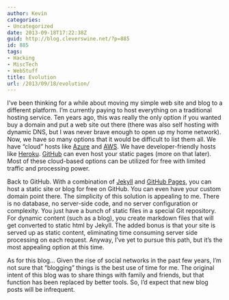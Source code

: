 ```yaml
---
author: Kevin
categories:
- Uncategorized
date: 2013-09-18T17:22:38Z
guid: http://blog.cleverswine.net/?p=885
id: 885
tags:
- Hacking
- MiscTech
- WebStuff
title: Evolution
url: /2013/09/18/evolution/
---
```


I&#8217;ve been thinking for a while about moving my simple web site and blog to a different platform. I&#8217;m currently paying to host everything on a traditional hosting service. Ten years ago, this was really the only option if you wanted buy a domain and put a web site out there (there was also self hosting with dynamic DNS, but I was never brave enough to open up my home network). Now, we have so many options that it would be difficult to list them all. We have &#8220;cloud&#8221; hosts like <a href="http://www.windowsazure.com/" target="_blank">Azure</a> and <a href="http://aws.amazon.com/" target="_blank">AWS</a>. We have developer-friendly hosts like <a href="https://www.heroku.com/" target="_blank">Heroku</a>. <a href="https://github.com/" target="_blank">GitHub</a> can even host your static pages (more on that later). Most of these cloud-based options can be utilized for free with limited traffic and processing power.

Back to GitHub. With a combination of <a href="http://jekyllrb.com/" target="_blank">Jekyll</a> and <a href="http://pages.github.com/" target="_blank">GitHub Pages</a>, you can host a static site or blog for free on GitHub. You can even have your custom domain point there. The simplicity of this solution is appealing to me. There is no database, no server-side code, and no server configuration or complexity. You just have a bunch of static files in a special Git repository. For dynamic content (such as a blog), you create markdown files that will get converted to static html by Jekyll. The added bonus is that your site is served up as static content, eliminating time consuming server side processing on each request. Anyway, I&#8217;ve yet to pursue this path, but it&#8217;s the most appealing option at this time.

As for this blog&#8230; Given the rise of social networks in the past few years, I&#8217;m not sure that &#8220;blogging&#8221; things is the best use of time for me. The original intent of this blog was to share things with family and friends, but that function has been replaced by better tools. So, I&#8217;d expect that new blog posts will be infrequent.